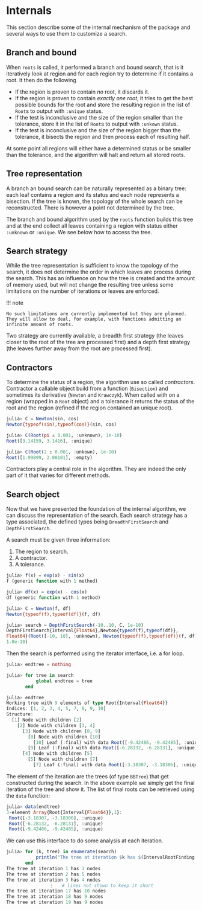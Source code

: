 # Internals

This section describe some of the internal mechanism of the package and several ways to use them to customize a search.

## Branch and bound

When `roots` is called, it performed a branch and bound search, that is it iteratively look at region and for each region try to determine if it contains a root. It then do the following
  - If the region is proven to contain *no* root, it discards it.
  - If the region is proven to contain *exactly one root*, it tries to get the best possible bounds for the root and store the resulting region in the list of `Root`s to output with `:unique` status.
  - If the test is inconclusive and the size of the region smaller than the tolerance, store it in the list of `Root`s to output with `:unkown` status.
  - If the test is inconclusive and the size of the region bigger than the tolerance, it bisects the region and then process each of resulting half.

At some point all regions will either have a determined status or be smaller than the tolerance, and the algorithm will halt and return all stored roots.

## Tree representation

A branch an bound search can be naturally represented as a binary tree: each leaf contains a region and its status and each node represents a bisection. If the tree is known, the topology of the whole search can be reconstructed. There is however a point not determined by the tree.

The branch and bound algorithm used by the `roots` function builds this tree and at the end collect all leaves containing a region with status either `:unknown` or `:unique`. We see below how to access the tree.

## Search strategy

While the tree representation is sufficient to know the topology of the search, it does not determine the order in which leaves are process during the search. This has an influence on how the tree is created and the amount of memory used, but will not change the resulting tree unless some limitations on the number of iterations or leaves are enforced.

!!! note

    No such limitations are currently implemented but they are planned. They will allow to deal, for example, with functions admitting an infinite amount of roots.

Two strategy are currently available, a breadth first strategy (the leaves closer to the root of the tree are processed first) and a depth first strategy (the leaves further away from the root are processed first).

## Contractors

To determine the status of a region, the algorithm use so called *contractors*. Contractor a callable object build from a function (`Bisection`) and sometimes its derivative (`Newton` and `Krawczyk`). When called with on a region (wrapped in a `Root` object) and a tolerance it returns the status of the root and the region (refined if the region contained an unique root).

```jl
julia> C = Newton(sin, cos)
Newton{typeof(sin),typeof(cos)}(sin, cos)

julia> C(Root(pi ± 0.001, :unknown), 1e-10)
Root([3.14159, 3.1416], :unique)

julia> C(Root(2 ± 0.001, :unkown), 1e-10)
Root([1.99899, 2.00101], :empty)
```

Contractors play a central role in the algorithm. They are indeed the only part of it that varies for different methods.

## Search object

Now that we have presented the foundation of the internal algorithm, we can discuss the representation of the search. Each search strategy has a type associated, the defined types being `BreadthFirstSearch` and `DepthFirstSearch`.

A search must be given three information:
  1. The region to search.
  2. A contractor.
  3. A tolerance.

```jl
julia> f(x) = exp(x) - sin(x)
f (generic function with 1 method)

julia> df(x) = exp(x) - cos(x)
df (generic function with 1 method)

julia> C = Newton(f, df)
Newton{typeof(f),typeof(df)}(f, df)

julia> search = DepthFirstSearch(-10..10, C, 1e-10)
DepthFirstSearch{Interval{Float64},Newton{typeof(f),typeof(df)},
Float64}(Root([-10, 10], :unknown), Newton{typeof(f),typeof(df)}(f, df),
1.0e-10)
```

Then the search is performed using the iterator interface, i.e. a for loop.

```jl
julia> endtree = nothing

julia> for tree in search
           global endtree = tree
       end

julia> endtree
Working tree with 9 elements of type Root{Interval{Float64}}
Indices: [1, 2, 3, 4, 5, 7, 8, 9, 10]
Structure:
  [1] Node with children [2]
    [2] Node with children [3, 4]
      [3] Node with children [8, 9]
        [8] Node with children [10]
          [10] Leaf (:final) with data Root([-9.42486, -9.42485], :unique)
        [9] Leaf (:final) with data Root([-6.28132, -6.28131], :unique)
      [4] Node with children [5]
        [5] Node with children [7]
          [7] Leaf (:final) with data Root([-3.18307, -3.18306], :unique)
```

The element of the iteration are the trees (of type `BBTree`) that get constructed during the search. In the above example we simply get the final iteration of the tree and show it. The list of final roots can be retrieved using the `data` function:

```jl
julia> data(endtree)
3-element Array{Root{Interval{Float64}},1}:
 Root([-3.18307, -3.18306], :unique)
 Root([-6.28132, -6.28131], :unique)
 Root([-9.42486, -9.42485], :unique)
```

We can use this interface to do some analysis at each iteration.

```jl
julia> for (k, tree) in enumerate(search)
           println("The tree at iteration $k has $(IntervalRootFinding.nnodes(tree)) nodes")
       end
The tree at iteration 1 has 3 nodes
The tree at iteration 2 has 5 nodes
The tree at iteration 3 has 4 nodes
                ⋮   # lines not shown to keep it short
The tree at iteration 17 has 10 nodes
The tree at iteration 18 has 9 nodes
The tree at iteration 19 has 9 nodes
```
